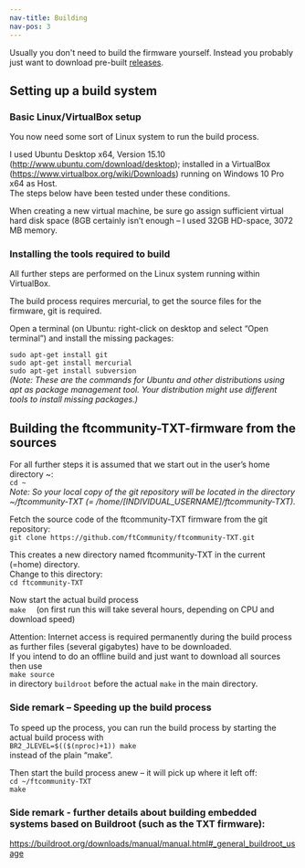 ```yaml
---
nav-title: Building
nav-pos: 3
---
```


Usually you don't need to build the firmware yourself. Instead you probably just want to download pre-built [releases](https://github.com/ftCommunity/ftcommunity-TXT/releases).

## Setting up a build system

### Basic Linux/VirtualBox setup
You now need some sort of Linux system to run the build process. 

I used Ubuntu Desktop x64, Version 15.10 (http://www.ubuntu.com/download/desktop); installed in a VirtualBox (https://www.virtualbox.org/wiki/Downloads) running on Windows 10 Pro x64 as Host.  
The steps below have been tested under these conditions.

When creating a new virtual machine, be sure go assign sufficient virtual hard disk space (8GB certainly isn’t enough – I used 32GB HD-space, 3072 MB memory.

### Installing the tools required to build
All further steps are performed on the Linux system running within VirtualBox.

The build process requires mercurial, to get the source files for the firmware, git is required.

Open a terminal (on Ubuntu: right-click on desktop and select “Open terminal”) and install the missing packages:

``````````sudo apt-get install git``````````  
``````````sudo apt-get install mercurial``````````  
``````````sudo apt-get install subversion``````````  
*(Note: These are the commands for Ubuntu and other distributions using apt as package management tool. Your distribution might use different tools to install missing packages.)*

## Building the ftcommunity-TXT-firmware from the sources
For all further steps it is assumed that we start out in the user’s home directory ~:  
``````````cd ~``````````  
*Note: So your local copy of the git repository will be located in the directory ~/ftcommunity-TXT (= /home/[INDIVIDUAL_USERNAME]/ftcommunity-TXT).*

Fetch the source code of the ftcommunity-TXT firmware from the git repository:  
``````````git clone https://github.com/ftCommunity/ftcommunity-TXT.git``````````

This creates a new directory named ftcommunity-TXT in the current (=home) directory.   
Change to this directory:  
``````````cd ftcommunity-TXT``````````

Now start the actual build process  
``````````make  ``````````
(on first run this will take several hours, depending on CPU and download speed)

Attention: Internet access is required permanently during the build process as further files (several gigabytes) have to be downloaded.  
If you intend to do an offline build and just want to download all sources then use  
``make source  ``  
in directory ``buildroot`` before the actual ``make`` in the main directory.

### Side remark – Speeding up the build process
To speed up the process, you can run the build process by starting the actual build process with  
``````````BR2_JLEVEL=$(($(nproc)+1)) make``````````  
instead of the plain “make”.

Then start the build process anew – it will pick up where it left off:  
``````````cd ~/ftcommunity-TXT``````````  
``````````make  ``````````

### Side remark - further details about building embedded systems based on Buildroot (such as the TXT firmware):
https://buildroot.org/downloads/manual/manual.html#_general_buildroot_usage